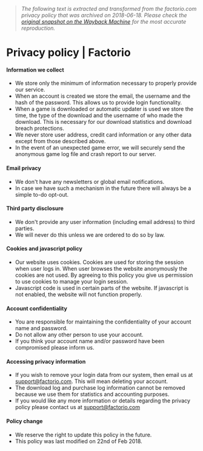 > *The following text is extracted and transformed from the factorio.com privacy policy that was archived on 2018-06-18. Please check the [original snapshot on the Wayback Machine](https://web.archive.org/web/20180618171406id_/https%3A//www.factorio.com/privacy-policy) for the most accurate reproduction.*

# Privacy policy | Factorio

#### Information we collect

  * We store only the minimum of information necessary to properly provide our service.
  * When an account is created we store the email, the username and the hash of the password. This allows us to provide login functionality.
  * When a game is downloaded or automatic updater is used we store the time, the type of the download and the username of who made the download. This is necessary for our download statistics and download breach protections.
  * We never store user address, credit card information or any other data except from those described above.
  * In the event of an unexpected game error, we will securely send the anonymous game log file and crash report to our server.



#### Email privacy

  * We don't have any newsletters or global email notifications.
  * In case we have such a mechanism in the future there will always be a simple to-do opt-out.



#### Third party disclosure

  * We don't provide any user information (including email address) to third parties.
  * We will never do this unless we are ordered to do so by law.



#### Cookies and javascript policy

  * Our website uses cookies. Cookies are used for storing the session when user logs in. When user browses the website anonymously the cookies are not used. By agreeing to this policy you give us permission to use cookies to manage your login session.
  * Javascript code is used in certain parts of the website. If javascript is not enabled, the website will not function properly.



#### Account confidentiality

  * You are responsible for maintaining the confidentiality of your account name and password.
  * Do not allow any other person to use your account.
  * If you think your account name and/or password have been compromised please inform us.



#### Accessing privacy information

  * If you wish to remove your login data from our system, then email us at support@factorio.com. This will mean deleting your account.
  * The download log and purchase log information cannot be removed because we use them for statistics and accounting purposes.
  * If you would like any more information or details regarding the privacy policy please contact us at support@factorio.com



#### Policy change

  * We reserve the right to update this policy in the future.
  * This policy was last modified on 22nd of Feb 2018.


